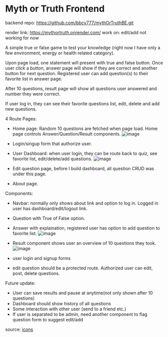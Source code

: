 # Myth or Truth Frontend

backend repo: https://github.com/bbcy777/mythOrTruthBE.git

render link: https://mythortruth.onrender.com/
work on: edit/add not working for now

A simple true or false game to test your knowledge (right now I have only a few environment, energy or health related category). 

Upon page load, one statement will present with true and false button. Once user click a button, answer page will show if they are correct and another button for next question. Registered user can add question(s) to their favorite list in answer page.

After 10 questions, result page will show all questions user answered and number they were correct.

If user log in, they can see their favorite questions list, edit, delete and add new questions. 

4 Route Pages:

- Home page: Random 10 questions are fetched when page load. Home page controls Answer/Question/Result components.
  ![image](https://github.com/user-attachments/assets/1674502d-9cdd-4e77-81d1-26e67887f211)

- Login/singup form that authorize user.
- User Dashboard: when user login, they can be route back to quiz, see favorite list, edit/delete/add questions.
![image](https://github.com/user-attachments/assets/b5533db0-0582-495a-a9a2-d46f821a79d6)

- Edit question page, before I build dashboard, all question CRUD was under this page.
- About page.

Components:
- Navbar: normally only shows about link and option to log in. Logged in user has dashboard/edit/logout link. 

- Question with True of False option.
- Answer with explaination, registered user has option to add question to favorite list.
  ![image](https://github.com/user-attachments/assets/5d712042-96df-4b9c-9bad-c4872268f0ed)

- Result component shows user an overview of 10 questions they took.
![image](https://github.com/user-attachments/assets/a0818253-7451-4773-80f3-a9a59cbb985e)

- user login and signup forms

- edit question should be a protected route. Authorized user can edit, post, delete questions.


Future update:
- User can save results and pause at anytime(not only shown after 10 questions)
- Dashboard should show history of all questions
- Some interaction with other user (send to a friend etc.)
- If user is separated to be admin, need another component to flag question form to suggest edit/add

source: [icons](https://www.flaticon.com/)
